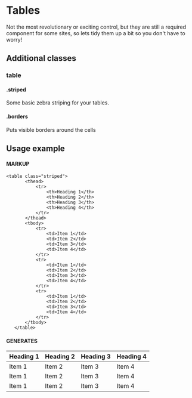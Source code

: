 # Tables
Not the most revolutionary or exciting control, but they are still a required component for some sites, so lets tidy them up a bit so you don't have to worry!

## Additional classes

### table

#### .striped
Some basic zebra striping for your tables.

#### .borders
Puts visible borders around the cells

## Usage example
#### MARKUP
```
<table class="striped">
       <thead>
           <tr>
               <th>Heading 1</th>
               <th>Heading 2</th>
               <th>Heading 3</th>
               <th>Heading 4</th>
           </tr>
       </thead>
       <tbody>
           <tr>
               <td>Item 1</td>
               <td>Item 2</td>
               <td>Item 3</td>
               <td>Item 4</td>
           </tr>
           <tr>
               <td>Item 1</td>
               <td>Item 2</td>
               <td>Item 3</td>
               <td>Item 4</td>
           </tr>
           <tr>
               <td>Item 1</td>
               <td>Item 2</td>
               <td>Item 3</td>
               <td>Item 4</td>
           </tr>
       </tbody>
   </table>

```
#### GENERATES
<table class="striped">
       <thead>
           <tr>
               <th>Heading 1</th>
               <th>Heading 2</th>
               <th>Heading 3</th>
               <th>Heading 4</th>
           </tr>
       </thead>
       <tbody>
           <tr>
               <td>Item 1</td>
               <td>Item 2</td>
               <td>Item 3</td>
               <td>Item 4</td>
           </tr>
           <tr>
               <td>Item 1</td>
               <td>Item 2</td>
               <td>Item 3</td>
               <td>Item 4</td>
           </tr>
           <tr>
               <td>Item 1</td>
               <td>Item 2</td>
               <td>Item 3</td>
               <td>Item 4</td>
           </tr>
       </tbody>
   </table>
